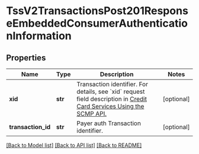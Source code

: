 # TssV2TransactionsPost201ResponseEmbeddedConsumerAuthenticationInformation

## Properties
Name | Type | Description | Notes
------------ | ------------- | ------------- | -------------
**xid** | **str** | Transaction identifier.  For details, see &#x60;xid&#x60; request field description in [Credit Card Services Using the SCMP API.](https://apps.cybersource.com/library/documentation/dev_guides/CC_Svcs_SCMP_API/html/wwhelp/wwhimpl/js/html/wwhelp.htm)  | [optional] 
**transaction_id** | **str** | Payer auth Transaction identifier. | [optional] 

[[Back to Model list]](../README.md#documentation-for-models) [[Back to API list]](../README.md#documentation-for-api-endpoints) [[Back to README]](../README.md)


